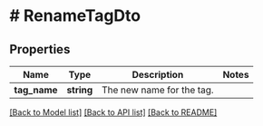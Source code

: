 # # RenameTagDto

## Properties

Name | Type | Description | Notes
------------ | ------------- | ------------- | -------------
**tag_name** | **string** | The new name for the tag. |

[[Back to Model list]](../../README.md#models) [[Back to API list]](../../README.md#endpoints) [[Back to README]](../../README.md)
